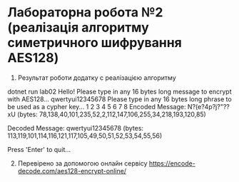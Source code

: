 # Лабораторна робота №2 (реалізація алгоритму симетричного шифрування AES128)

1. Результат роботи додатку с реалізацією алгоритму

dotnet run lab02
Hello! Please type in any 16 bytes long message to encrypt with AES128...
qwertyui12345678
Please type in any 16 bytes long phrase to be used as a cypher key...
1 2 3 4 5 6 7 8 
Encoded Message: N?(e?4p?j?"??xU (bytes: 78,138,40,101,235,52,2,112,147,106,255,34,218,193,120,85)


Decoded Message: qwertyui12345678 (bytes: 113,119,101,114,116,121,117,105,49,50,51,52,53,54,55,56)

Press 'Enter' to quit...

2. Перевірено за допомогою онлайн сервісу https://encode-decode.com/aes128-encrypt-online/
